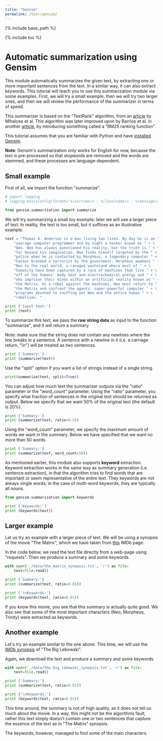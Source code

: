 ```yaml
---
title: "Gensim"
permalink: /tour/gensim/
---
```

{% include base_path %}

{% include toc %}

<h1>Automatic summarization using Gensim</h1>

This module automatically summarizes the given text, by extracting one or more important sentences from the text. In a similar way, it can also extract keywords. This tutorial will teach you to use this summarization module via some examples. First, we will try a small example, then we will try two larger ones, and then we will review the performance of the summarizer in terms of speed.

This summarizer is based on the "TextRank" algorithm, from an [article](http://web.eecs.umich.edu/%7Emihalcea/papers/mihalcea.emnlp04.pdf) by Mihalcea et al. This algorithm was later improved upon by Barrios et al. in another [article](https://raw.githubusercontent.com/summanlp/docs/master/articulo/articulo-en.pdf), by introducing something called a "BM25 ranking function". 

This tutorial assumes that you are familiar with Python and have [installed Gensim](http://radimrehurek.com/gensim/install.html).

<b>Note</b>: Gensim's summarization only works for English for now, because the text is pre-processed so that stopwords are removed and the words are stemmed, and these processes are language-dependent.


<h2>Small example</h2>

First of all, we import the function "summarize".


```python
# import logging
# logging.basicConfig(format='%(asctime)s : %(levelname)s : %(message)s', level=logging.INFO)

from gensim.summarization import summarize
```

We will try summarizing a small toy example; later we will use a larger piece of text. In reality, the text is too small, but it suffices as an illustrative example.


```python
text = "Thomas A. Anderson is a man living two lives. By day he is an " + \
    "average computer programmer and by night a hacker known as " + \
    "Neo. Neo has always questioned his reality, but the truth is " + \
    "far beyond his imagination. Neo finds himself targeted by the " + \
    "police when he is contacted by Morpheus, a legendary computer " + \
    "hacker branded a terrorist by the government. Morpheus awakens " + \
    "Neo to the real world, a ravaged wasteland where most of " + \
    "humanity have been captured by a race of machines that live " + \
    "off of the humans' body heat and electrochemical energy and " + \
    "who imprison their minds within an artificial reality known as " + \
    "the Matrix. As a rebel against the machines, Neo must return to " + \
    "the Matrix and confront the agents: super-powerful computer " + \
    "programs devoted to snuffing out Neo and the entire human " + \
    "rebellion. "

print ('Input text:')
print (text)
```

To summarize this text, we pass the <b>raw string data</b> as input to the function "summarize", and it will return a summary.

Note: make sure that the string does not contain any newlines where the line breaks in a sentence. A sentence with a newline in it (i.e. a carriage return, "\n") will be treated as two sentences.


```python
print ('Summary:')
print (summarize(text))
```

Use the "split" option if you want a list of strings instead of a single string.


```python
print(summarize(text, split=True))
```

You can adjust how much text the summarizer outputs via the "ratio" parameter or the "word_count" parameter. Using the "ratio" parameter, you specify what fraction of sentences in the original text should be returned as output. Below we specify that we want 50% of the original text (the default is 20%).


```python
print ('Summary:')
print (summarize(text, ratio=0.5))
```

Using the "word_count" parameter, we specify the maximum amount of words we want in the summary. Below we have specified that we want no more than 50 words.


```python
print ('Summary:')
print (summarize(text, word_count=50))
```

As mentioned earlier, this module also supports <b>keyword</b> extraction. Keyword extraction works in the same way as summary generation (i.e. sentence extraction), in that the algorithm tries to find words that are important or seem representative of the entire text. They keywords are not always single words; in the case of multi-word keywords, they are typically all nouns.


```python
from gensim.summarization import keywords

print ('Keywords:')
print (keywords(text))
```

<h2>Larger example</h2>

Let us try an example with a larger piece of text. We will be using a synopsis of the movie "The Matrix", which we have taken from [this](http://www.imdb.com/title/tt0133093/synopsis?ref_=ttpl_pl_syn) IMDb page.

In the code below, we read the text file directly from a web-page using "requests". Then we produce a summary and some keywords.


```python
with open('./data/the_matrix_synopsis.txt', 'r') as file:
    text=file.read()

print ('Summary:')
print (summarize(text, ratio=0.01))

print ('\nKeywords:')
print (keywords(text, ratio=0.01))
```

If you know this movie, you see that this summary is actually quite good. We also see that some of the most important characters (Neo, Morpheus, Trinity) were extracted as keywords.

<h2>Another example</h2>

Let's try an example similar to the one above. This time, we will use the [IMDb synopsis](http://www.imdb.com/title/tt0118715/synopsis?ref_=tt_stry_pl) of "The Big Lebowski".

Again, we download the text and produce a summary and some keywords.


```python
with open('./data/the_big_lebowski_synopsis.txt', 'r') as file:
    text=file.read()

print ('Summary:')
print (summarize(text, ratio=0.01))

print ('\nKeywords:')
print (keywords(text, ratio=0.01))
```

This time around, the summary is not of high quality, as it does not tell us much about the movie. In a way, this might not be the algorithms fault, rather this text simply doesn't contain one or two sentences that capture the essence of the text as in "The Matrix" synopsis.

The keywords, however, managed to find some of the main characters.

